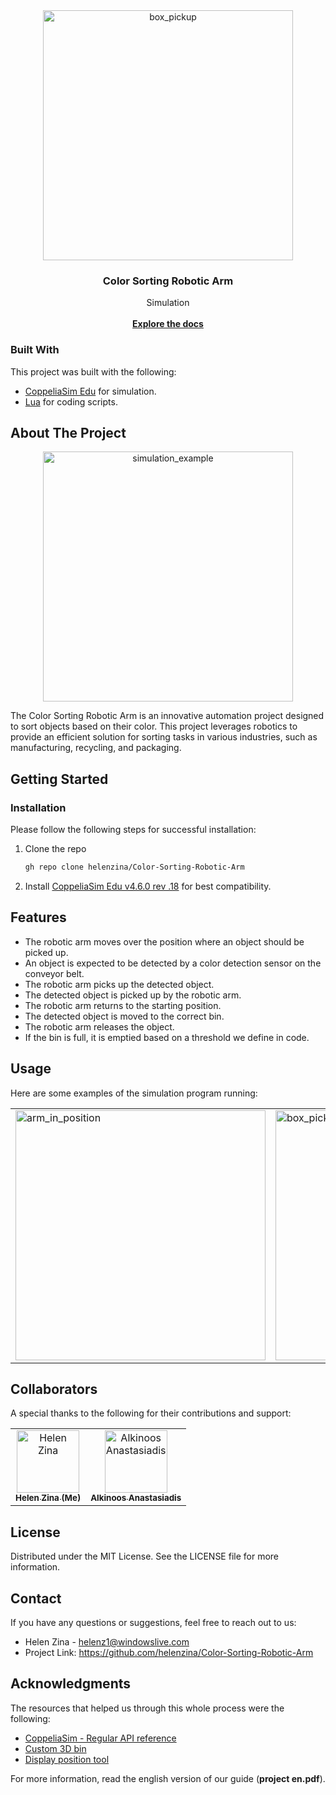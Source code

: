                            

<div align="center">
<img src="https://github.com/helenzina/Color-Sorting-Robotic-Arm/blob/main/simulation/box_pickup.png" width="400" title="box_pickup"/>
<h3 align="center">Color Sorting Robotic Arm</h3>
<p align="center">
Simulation
<br/>
<br/>
<a href="https://github.com/helenzina/Color-Sorting-Robotic-Arm"><strong>Explore the docs</strong></a>
</p>
</div>

 ### Built With

This project was built with the following:
- <a href="https://www.coppeliarobotics.com/">CoppeliaSim Edu</a> for simulation.
- <a href="https://www.lua.org/">Lua</a> for coding scripts. 


 ## About The Project
 
<p align="center">
<img src="https://github.com/helenzina/Color-Sorting-Robotic-Arm/blob/main/simulation/simulation_example.gif" width="400" title="simulation_example"/>
</p>

The Color Sorting Robotic Arm is an innovative automation project designed to sort objects based on their color. This project leverages robotics to provide an efficient solution for sorting tasks in various industries, such as manufacturing, recycling, and packaging.

## Getting Started
 
 ### Installation
 
<p>Please follow the following steps for successful installation:</p>

1. Clone the repo
   ```sh
   gh repo clone helenzina/Color-Sorting-Robotic-Arm
   ```
2. Install <a href="https://coppeliarobotics.com/previousVersions">CoppeliaSim Edu v4.6.0 rev .18</a> for best compatibility.

## Features

- The robotic arm moves over the position where an object should be picked up.
- An object is expected to be detected by a color detection sensor on the conveyor belt.
- The robotic arm picks up the detected object.
- The detected object is picked up by the robotic arm.
- The robotic arm returns to the starting position.
- The detected object is moved to the correct bin.
- The robotic arm releases the object.
- If the bin is full, it is emptied based on a threshold we define in code.


 ## Usage

Here are some examples of the simulation program running:
<table>
  <tr>
    <td>
      <img src="https://github.com/helenzina/Color-Sorting-Robotic-Arm/blob/main/simulation/arm_in_position.png" width="400" title="arm_in_position"/>
    </td>
    <td>
      <img src="https://github.com/helenzina/Color-Sorting-Robotic-Arm/blob/main/simulation/box_pickup.png" width="400" title="box_pickup"/>
    </td>
    <td>
      <img src="https://github.com/helenzina/Color-Sorting-Robotic-Arm/blob/main/simulation/placing_box.png" width="400" title="placing_box"/>
    </td>
  </tr>
</table>
 
## Collaborators

<p>A special thanks to the following for their contributions and support:</p>
<table>
<tr>

<td align="center">
<a href="https://github.com/helenzina">
<img src="https://avatars.githubusercontent.com/u/128386591?v=4" width="100;" alt="Helen Zina"/><br>
<sub>
<b>Helen Zina (Me)</b>
</sub>
</a>
</td>

<td align="center">
<a href="https://github.com/alk-an">
<img src="https://avatars.githubusercontent.com/u/147655333?v=4" width="100px;" alt="Alkinoos Anastasiadis"/><br>
<sub>
<b>Alkinoos Anastasiadis</b>
</sub>
</a>
</td>

</tr>
</table>

 ## License

Distributed under the MIT License. See the LICENSE file for more information.

 ## Contact
 
If you have any questions or suggestions, feel free to reach out to us:
- Helen Zina - helenz1@windowslive.com
- Project Link: https://github.com/helenzina/Color-Sorting-Robotic-Arm


 ## Acknowledgments

The resources that helped us through this whole process were the following:

- [CoppeliaSim - Regular API reference](https://manual.coppeliarobotics.com/en/apiFunctions.htm )
- [Custom 3D bin](https://drive.google.com/file/d/1zD0vsH7t15jEGhuzms557tJR-9FaqMjb/view )
- [Display position tool ](https://drive.google.com/file/d/1xjCQ6Hkgimtvn9xdH7vlqhxknn_ty3wN/view)

For more information, read the english version of our guide (**project en.pdf**).
